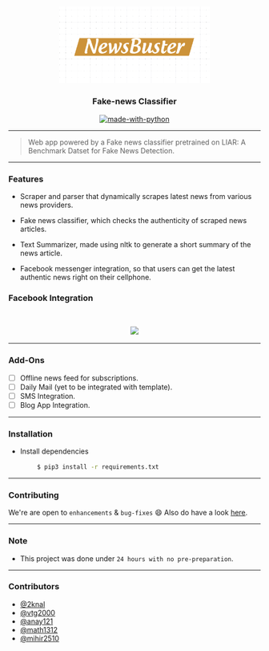 <p align="center">
  <a href="" rel="noopener">
 <img width=300px src="./assets/Selection_013.png" alt="NewsBuster-logo"></a>
</p>

<h3 align="center">Fake-news Classifier</h3>

<div align="center">

[![made-with-python](https://img.shields.io/badge/Made%20with-Python-1f425f.svg)](https://www.python.org/)
<br>
</div>

------------------------------------------

> Web app powered by a Fake news classifier pretrained on LIAR: A Benchmark Datset for Fake News Detection.

------------------------------------------

### Features

- Scraper and parser that dynamically scrapes latest news from various news providers.

- Fake news classifier, which checks the authenticity of scraped news articles.

- Text Summarizer, made using nltk to generate a short summary of the news article.

- Facebook messenger integration, so that users can get the latest authentic news right on their cellphone.


<h3 > Facebook Integration </h3>
<br>
<p align="center">
<img src ="./assets/ezgif.com-video-to-gif.gif" width = 300px>
</p>

------------------------------------------

### Add-Ons

- [ ] Offline news feed for subscriptions.
- [ ] Daily Mail (yet to be integrated with template).
- [ ] SMS Integration.
- [ ] Blog App Integration.

------------------------------------------

### Installation

* Install dependencies
```sh
        $ pip3 install -r requirements.txt
```
------------------------------------------
### Contributing

 We're are open to `enhancements` & `bug-fixes` :smile: Also do have a look [here](./CONTRIBUTING.md).

-------------------------------------------

### Note

- This project was done under `24 hours with no pre-preparation`.

------------------------------------------
### Contributors

- [@2knal](https://github.com/2knal)
- [@vtg2000](https://github.com/vtg2000)
- [@anay121](https://github.com/anay121)
- [@math1312](https://github.com/math1312)
- [@mihir2510](https://github.com/mihir2510)
